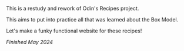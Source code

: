 This is a restudy and rework of Odin's Recipes project.

This aims to put into practice all that was learned about the Box Model.

Let's make a funky functional website for these recipes!

*Finished May 2024*